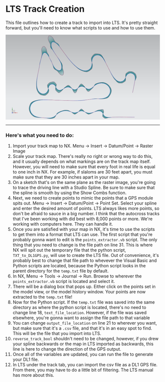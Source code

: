 
# LTS Track Creation

This file outlines how to create a track to import into LTS. It's pretty straight forward, but you'll need to know what scripts to use and how to use them.

![Example map](STT_Pittsburgh_Shootout.png)

---

### Here's what you need to do:


1. Import your track map to NX. Menu → Insert → Datum/Point → Raster Image
2. Scale your track map. There's really no right or wrong way to do this, and it usually depends on what markings are on the track map itself. However, you will need to make sure that every foot in real life is equal to one inch in NX. For example, if slaloms are 30 feet apart, you must make sure that they are 30 inches apart in your map.
3. On a sketch that's on the same plane as the raster image, you're going to trace the driving line with a Studio Spline. Be sure to make sure that the spline is smooth by using the Show Combs function.
4. Next, we need to create points to mimic the points that a GPS module spits out. Menu → Insert → Datum/Point → Point Set. Select your spline and enter the desired amount of points. LTS always likes more points, so don't be afraid to sauce in a big number. I think that the autocross tracks that I've been working with did best with 8,000 points or more. We're working with computers here. They can handle it.
5. Once you are satisfied with your map in NX, it's time to use the scripts to get them into a format that LTS can use. The first script that you're probably gonna want to edit is the `points_extractor.vb` script. The only thing that you need to change is the file path on line 31. This is where NX will spit out the temporary file that the python script, `TXT_to_DL1GPS.py`, will use to create the LTS file. Out of convenience, it's probably best to change that file path to whevever the Visual Basic and Python scripts are located, because the Python script looks in the parent directory for the `temp.txt` file by default.
6. In NX, Menu → Tools → Journal → Run. Browse to wherever the `points_extractor.vb` script is located and select it.
7. There will be a dialog box that pops up. Either click on the points set in the model view, or the model history window. Your points are now extracted to the `temp.txt` file!
8. Now for the Python script. If the `temp.txt` file was saved into the same directory as where the python script is located, there's no need to change line 18, `text_file_location`. However, if the file was saved elsewhere, you're gonna want to assign the file path to that variable
9. You can change `output_file_location` on line 21 to wherever you want, but make sure that it's a `.csv` file, and that it's in an easy spot to find. This will be the file that you import into LTS.
10. `reverse_track_bool` shouldn't need to be changed, however, if you drew your spline backwards or the map in LTS imported as backwards, this line is here to change the direction of the GPS output.
11. Once all of the variables are updated, you can run the file to generate your DL1 file.
12. In LTS under the track tab, you can import the csv file as a DL1 GPS file. From there, you may have to do a little bit of filtering. The LTS manual has more about this.
